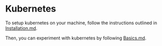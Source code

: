 # Kubernetes

To setup kubernetes on your machine, follow the instructions outlined in [Installation.md](Installation.md).

Then, you can experiment with kubernetes by following [Basics.md](Basics.md).
